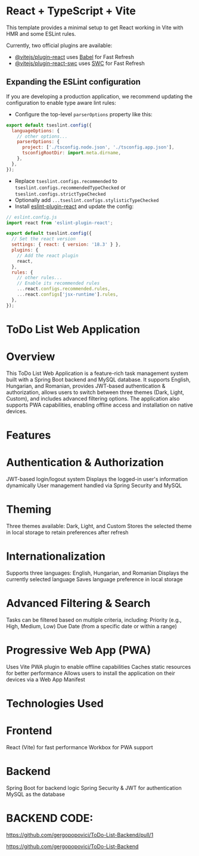 # React + TypeScript + Vite

This template provides a minimal setup to get React working in Vite with HMR and some ESLint rules.

Currently, two official plugins are available:

- [@vitejs/plugin-react](https://github.com/vitejs/vite-plugin-react/blob/main/packages/plugin-react/README.md) uses [Babel](https://babeljs.io/) for Fast Refresh
- [@vitejs/plugin-react-swc](https://github.com/vitejs/vite-plugin-react-swc) uses [SWC](https://swc.rs/) for Fast Refresh

## Expanding the ESLint configuration

If you are developing a production application, we recommend updating the configuration to enable type aware lint rules:

- Configure the top-level `parserOptions` property like this:

```js
export default tseslint.config({
  languageOptions: {
    // other options...
    parserOptions: {
      project: ['./tsconfig.node.json', './tsconfig.app.json'],
      tsconfigRootDir: import.meta.dirname,
    },
  },
});
```

- Replace `tseslint.configs.recommended` to `tseslint.configs.recommendedTypeChecked` or `tseslint.configs.strictTypeChecked`
- Optionally add `...tseslint.configs.stylisticTypeChecked`
- Install [eslint-plugin-react](https://github.com/jsx-eslint/eslint-plugin-react) and update the config:

```js
// eslint.config.js
import react from 'eslint-plugin-react';

export default tseslint.config({
  // Set the react version
  settings: { react: { version: '18.3' } },
  plugins: {
    // Add the react plugin
    react,
  },
  rules: {
    // other rules...
    // Enable its recommended rules
    ...react.configs.recommended.rules,
    ...react.configs['jsx-runtime'].rules,
  },
});
```

# ToDo List Web Application

# Overview

This ToDo List Web Application is a feature-rich task management system built with a Spring Boot backend and MySQL database. It supports English, Hungarian, and Romanian, provides JWT-based authentication & authorization, allows users to switch between three themes (Dark, Light, Custom), and includes advanced filtering options. The application also supports PWA capabilities, enabling offline access and installation on native devices.

# Features

# Authentication & Authorization

JWT-based login/logout system
Displays the logged-in user's information dynamically
User management handled via Spring Security and MySQL
# Theming
Three themes available: Dark, Light, and Custom
Stores the selected theme in local storage to retain preferences after refresh

# Internationalization
Supports three languages: English, Hungarian, and Romanian
Displays the currently selected language
Saves language preference in local storage

# Advanced Filtering & Search
Tasks can be filtered based on multiple criteria, including:
Priority (e.g., High, Medium, Low)
Due Date (from a specific date or within a range)

# Progressive Web App (PWA)
Uses Vite PWA plugin to enable offline capabilities
Caches static resources for better performance
Allows users to install the application on their devices via a Web App Manifest

# Technologies Used

# Frontend
React (Vite) for fast performance
Workbox for PWA support

# Backend
Spring Boot for backend logic
Spring Security & JWT for authentication
MySQL as the database

# BACKEND CODE:

https://github.com/gergopopovici/ToDo-List-Backend/pull/1

https://github.com/gergopopovici/ToDo-List-Backend
